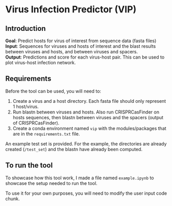 # Virus Infection Predictor (VIP)


## Introduction 

**Goal**: Predict hosts for virus of interest from sequence data (fasta files)  
**Input**: Sequences for viruses and hosts of interest and the blast results between viruses and hosts, and between viruses and spacers.  
**Output**: Predictions and score for each virus-host pair. This can be used to plot virus-host infection network.  


## Requirements

Before the tool can be used, you will need to:
1. Create a virus and a host directory. Each fasta file should only represent 1 host/virus.
2. Run blastn between viruses and hosts. Also run CRISPRCasFinder on hosts sequences, then blastn between viruses and the spacers (output of CRISPRCasFinder). 
3. Create a conda environment named `vip` with the modules/packages that are in the `requirements.txt` file. 

An example test set is provided. For the example, the directories are already created (`/test_set`) and the blastn have already been computed. 


## To run the tool 

To showcase how this tool work, I made a file named `example.ipynb` to showcase the setup needed to run the tool. 

To use it for your own purposes, you will need to modify the user input code chunk. 

